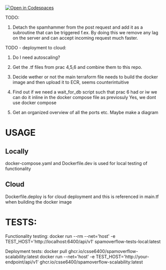 [![Open in Codespaces](https://classroom.github.com/assets/launch-codespace-7f7980b617ed060a017424585567c406b6ee15c891e84e1186181d67ecf80aa0.svg)](https://classroom.github.com/open-in-codespaces?assignment_repo_id=14280373)


TODO:
1. Detach the spamhammer from the post request and add it as a subroutine that can be triggered f.ex. By doing this we remove any lag on the server and can accept incoming request much faster.


TODO - deployment to cloud:
1. Do I need autoscaling? 
2. Get the .tf files from prac 4,5,6 and combine them to this repo.
3. Decide wether or not the main terraform file needs to build the docker image and then upload it to ECR, seems counterintuitive
4. Find out if we need a wait_for_db script such that prac 6 had or iw we can do it inline in the docker compose file as previosuly Yes, we dont use docker compose

4. Get an organized overview of all the ports etc. Maybe make a diagram 

# USAGE

## Locally
docker-compose.yaml and Dockerfile.dev is used for local testing of functionality

## Cloud 
Dockerfile.deploy is for cloud deployment and this is referenced in main.tf when building the docker image



# TESTS:
Functionality testing:
docker run --rm --net='host' -e TEST_HOST='http://localhost:6400/api/v1' spamoverflow-tests-local:latest

Deployment tests:
docker pull ghcr.io/csse6400/spamoverflow-scalability:latest
docker run --net='host' -e TEST_HOST='http://your-endpoint/api/v1' ghcr.io/csse6400/spamoverflow-scalability:latest